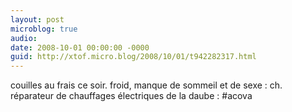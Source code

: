 ```yaml
---
layout: post
microblog: true
audio: 
date: 2008-10-01 00:00:00 -0000
guid: http://xtof.micro.blog/2008/10/01/t942282317.html
---
```

couilles au frais ce soir. froid, manque de sommeil et de sexe : ch. réparateur de chauffages électriques de la daube : #acova
